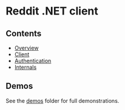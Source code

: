 # Reddit .NET client

## Contents

- [Overview](./overview.md)
- [Client](./client.md)
- [Authentication](./authentication.md)
- [Internals](./internals.md)

## Demos

See the [demos](../demos/) folder for full demonstrations.